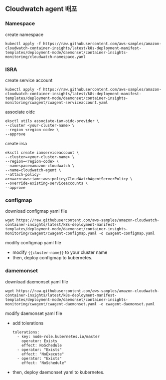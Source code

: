 
## Cloudwatch agent 배포

### Namespace
create namespace
```
kubectl apply -f https://raw.githubusercontent.com/aws-samples/amazon-cloudwatch-container-insights/latest/k8s-deployment-manifest-templates/deployment-mode/daemonset/container-insights-monitoring/cloudwatch-namespace.yaml
```

### ISRA
create service account
```
kubectl apply -f https://raw.githubusercontent.com/aws-samples/amazon-cloudwatch-container-insights/latest/k8s-deployment-manifest-templates/deployment-mode/daemonset/container-insights-monitoring/cwagent/cwagent-serviceaccount.yaml
```

associate oidc
```
eksctl utils associate-iam-oidc-provider \
--cluster <your-cluster-name> \
--region <region-code> \
--approve
```

create irsa
```
eksctl create iamserviceaccount \
--cluster=<your-cluster-name> \
--region=<region-code> \
--namespace=amazon-cloudwatch \
--name=cloudwatch-agent \
--attach-policy-arn=arn:aws:iam::aws:policy/CloudWatchAgentServerPolicy \
--override-existing-serviceaccounts \
--approve
```

### configmap

download configmap yaml file
```
wget https://raw.githubusercontent.com/aws-samples/amazon-cloudwatch-container-insights/latest/k8s-deployment-manifest-templates/deployment-mode/daemonset/container-insights-monitoring/cwagent/cwagent-configmap.yaml -o cwagent-configmap.yaml
```

modify configmap yaml file
- modify `{{cluster-name}}` to your cluster name
- then, deploy configmap to kubernetes.

### damemonset

download daemonset yaml file
```
wget https://raw.githubusercontent.com/aws-samples/amazon-cloudwatch-container-insights/latest/k8s-deployment-manifest-templates/deployment-mode/daemonset/container-insights-monitoring/cwagent/cwagent-daemonset.yaml -o cwagent-daemonset.yaml
```

modify daemonset yaml file
- add tolerations
    ```
    tolerations:
      - key: node-role.kubernetes.io/master
        operator: Exists
        effect: NoSchedule
      - operator: "Exists"
        effect: "NoExecute"
      - operator: "Exists"
        effect: "NoSchedule"
    ```
- then, deploy daemonset yaml to kubernetes.
